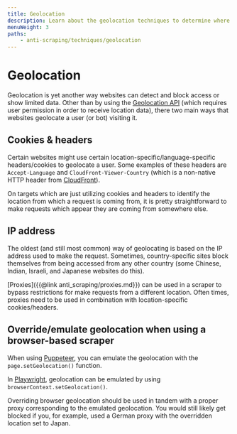 ```yaml
---
title: Geolocation
description: Learn about the geolocation techniques to determine where requests are coming from, and a bit about how to avoid being blocked based on geolocation.
menuWeight: 3
paths:
    - anti-scraping/techniques/geolocation
---
```


# [](#geolocation) Geolocation

Geolocation is yet another way websites can detect and block access or show limited data. Other than by using the [Geolocation API](https://developer.mozilla.org/en-US/docs/Web/API/Geolocation_API) (which requires user permission in order to receive location data), there two main ways that websites geolocate a user (or bot) visiting it.

## [](#cookies-headers) Cookies & headers

Certain websites might use certain location-specific/language-specific headers/cookies to geolocate a user. Some examples of these headers are `Accept-Language` and `CloudFront-Viewer-Country` (which is a non-native HTTP header from [CloudFront](https://docs.aws.amazon.com/AmazonCloudFront/latest/DeveloperGuide/using-cloudfront-headers.html)).

On targets which are just utilizing cookies and headers to identify the location from which a request is coming from, it is pretty straightforward to make requests which appear they are coming from somewhere else.

## [](#ip-address) IP address

The oldest (and still most common) way of geolocating is based on the IP address used to make the request. Sometimes, country-specific sites block themselves from being accessed from any other country (some Chinese, Indian, Israeli, and Japanese websites do this).

[Proxies]({{@link anti_scraping/proxies.md}}) can be used in a scraper to bypass restrictions for make requests from a different location. Often times, proxies need to be used in combination with location-specific cookies/headers.

## [](#override-emulate-geolocation) Override/emulate geolocation when using a browser-based scraper

When using [Puppeteer](https://pptr.dev/#?product=Puppeteer&show=api-pagesetgeolocationoptions), you can emulate the geolocation with the `page.setGeolocation()` function.

In [Playwright](https://playwright.dev/docs/api/class-browsercontext#browsercontextsetgeolocationgeolocation), geolocation can be emulated by using `browserContext.setGeolocation()`.

Overriding browser geolocation should be used in tandem with a proper proxy corresponding to the emulated geolocation. You would still likely get blocked if you, for example, used a German proxy with the overridden location set to Japan.
